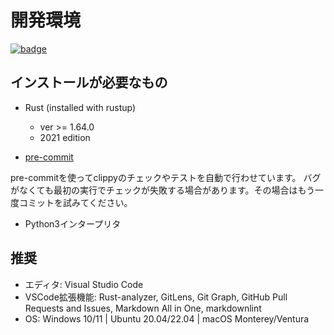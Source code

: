 # 開発環境

[![badge](https://img.shields.io/endpoint.svg?url=https%3A%2F%2Fgezf7g7pd5.execute-api.ap-northeast-1.amazonaws.com%2Fdefault%2Fsource_up_to_date%3Fowner%3Derg-lang%26repos%3Derg%26ref%3Dmain%26path%3Ddoc/EN/dev_guide/env.md%26commit_hash%3D14b0c449efc9e9da3e10a09c912a960ecfaf1c9d)](https://gezf7g7pd5.execute-api.ap-northeast-1.amazonaws.com/default/source_up_to_date?owner=erg-lang&repos=erg&ref=main&path=doc/EN/dev_guide/env.md&commit_hash=14b0c449efc9e9da3e10a09c912a960ecfaf1c9d)

## インストールが必要なもの

* Rust (installed with rustup)

  * ver >= 1.64.0
  * 2021 edition

* [pre-commit](https://pre-commit.com/)

pre-commitを使ってclippyのチェックやテストを自動で行わせています。
バグがなくても最初の実行でチェックが失敗する場合があります。その場合はもう一度コミットを試みてください。

* Python3インタープリタ

## 推奨

* エディタ: Visual Studio Code
* VSCode拡張機能: Rust-analyzer, GitLens, Git Graph, GitHub Pull Requests and Issues, Markdown All in One, markdownlint
* OS: Windows 10/11 | Ubuntu 20.04/22.04 | macOS Monterey/Ventura
